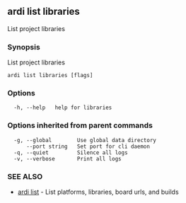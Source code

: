 ## ardi list libraries

List project libraries

### Synopsis


List project libraries

```
ardi list libraries [flags]
```

### Options

```
  -h, --help   help for libraries
```

### Options inherited from parent commands

```
  -g, --global        Use global data directory
      --port string   Set port for cli daemon
  -q, --quiet         Silence all logs
  -v, --verbose       Print all logs
```

### SEE ALSO

* [ardi list](ardi_list.md)	 - List platforms, libraries, board urls, and builds

